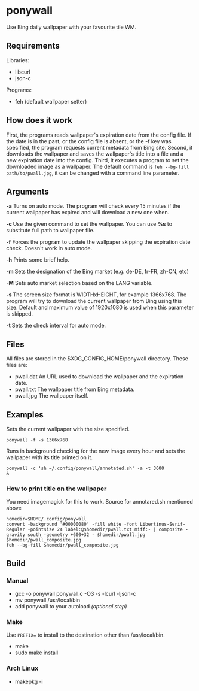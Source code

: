# ponywall
Use Bing daily wallpaper with your favourite tile WM.

## Requirements
Libraries:
 - libcurl
 - json-c

Programs:
 - feh (default wallpaper setter)

## How does it work
First, the programs reads wallpaper's expiration date from the config file. If the date is in the past, or the config file is absent, or the -f key was specified, the program requests current metadata from Bing site. Second, it downloads the wallpaper and saves the wallpaper's title into a file and a new expiration date into the config. Third, it executes a program to set the downloaded image as a wallpaper. The default command is <code>feh --bg-fill path/to/pwall.jpg</code>, it can be changed with a command line parameter.   

## Arguments
**-a**  Turns on auto mode. The program will check every 15 minutes if the current wallpaper has expired and will download a new one when.

**-c <command>**  Use the given command to set the wallpaper. You can use **%s** to substitute full path to wallpaper file.

**-f** Forces the program to update the wallpaper skipping the expiration date check. Doesn't work in auto mode.
  
**-h**  Prints some brief help.

**-m <market>**	Sets the designation of the Bing market (e.g. de-DE, fr-FR, zh-CN, etc)

**-M**	Sets auto market selection based on the LANG variable.

**-s <screen size>**  The screen size format is WIDTHxHEIGHT, for example 1366x768. The program will try to download the current wallpaper from Bing using this size. Default and maximum value of 1920x1080 is used when this parameter is skipped.
  
**-t <seconds>**  Sets the check interval for auto mode.
  
## Files
  All files are stored in the $XDG_CONFIG_HOME/ponywall directory. These files are:
  - pwall.dat An URL used to download the wallpaper and the expiration date.
  - pwall.txt The wallpaper title from Bing metadata.
  - pwall.jpg The wallpaper itself.

## Examples
  Sets the current wallpaper with the size specified.
  
  <code>ponywall -f -s 1366x768</code>
  
  Runs in background checking for the new image every hour and sets the wallpaper with its title printed on it.
  
  <code>ponywall -c 'sh ~/.config/ponywall/annotated.sh' -a -t 3600 &</code>
  
### How to print title on the wallpaper
You need imagemagick for this to work. Source for annotared.sh mentioned above

```shell
homedir=$HOME/.config/ponywall
convert -background '#00000080' -fill white -font Libertinus-Serif-Regular -pointsize 24 label:@$homedir/pwall.txt miff:- | composite -gravity south -geometry +600+32 - $homedir/pwall.jpg $homedir/pwall_composite.jpg
feh --bg-fill $homedir/pwall_composite.jpg  
```
    
  
## Build
### Manual
* gcc -o ponywall ponywall.c -O3 -s -lcurl -ljson-c
* mv ponywall /usr/local/bin
* add ponywall to your autoload *(optional step)*

### Make
Use `PREFIX=` to install to the destination other than /usr/local/bin.

* make 
* sudo make install

### Arch Linux
* makepkg -i

